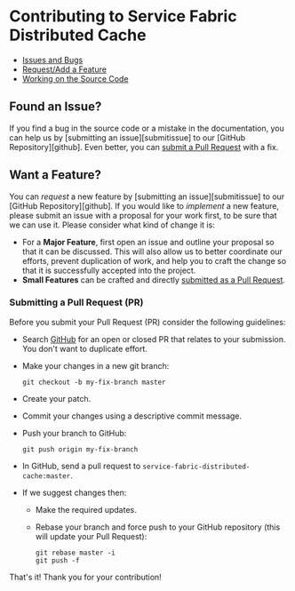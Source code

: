 # Contributing to Service Fabric Distributed Cache

 - [Issues and Bugs](#issue)
 - [Request/Add a Feature](#feature)
 - [Working on the Source Code](#dev)
 
## <a name="issue"></a> Found an Issue?
If you find a bug in the source code or a mistake in the documentation, you can help us by
[submitting an issue][submitissue] to our [GitHub Repository][github]. Even better, 
you can [submit a Pull Request](#submit-pr) with a fix.

## <a name="feature"></a> Want a Feature?
You can *request* a new feature by [submitting an issue][submitissue] to our [GitHub
Repository][github]. If you would like to *implement* a new feature, please submit an issue with
a proposal for your work first, to be sure that we can use it.
Please consider what kind of change it is:

* For a **Major Feature**, first open an issue and outline your proposal so that it can be
discussed. This will also allow us to better coordinate our efforts, prevent duplication of work,
and help you to craft the change so that it is successfully accepted into the project.
* **Small Features** can be crafted and directly [submitted as a Pull Request](#submit-pr).

### <a name="submit-pr"></a> Submitting a Pull Request (PR)
Before you submit your Pull Request (PR) consider the following guidelines:

* Search [GitHub](https://github.com/socreate/service-fabric-distributed-cache/pulls) for an open or closed PR
  that relates to your submission. You don't want to duplicate effort.
* Make your changes in a new git branch:

     ```shell
     git checkout -b my-fix-branch master
     ```

* Create your patch.
* Commit your changes using a descriptive commit message.
* Push your branch to GitHub:

    ```shell
    git push origin my-fix-branch
    ```

* In GitHub, send a pull request to `service-fabric-distributed-cache:master`.
* If we suggest changes then:
  * Make the required updates.
  * Rebase your branch and force push to your GitHub repository (this will update your Pull Request):

    ```shell
    git rebase master -i
    git push -f
    ```

That's it! Thank you for your contribution!
